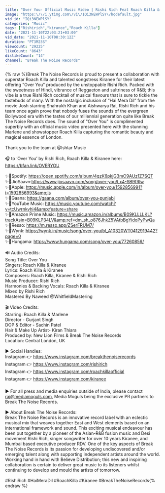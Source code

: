 ```yaml
---
title: "Over You- Official Music Video | Rishi Rich Feat Roach Killa & Kiranee | Break The Noise Records"
image: "https:\/\/i.ytimg.com\/vi\/IQi3NEWPlSY\/hqdefault.jpg"
vid_id: "IQi3NEWPlSY"
categories: "Music"
tags: ["Rishirich","kiranee","Roach Killa"]
date: "2021-11-10T22:03:21+03:00"
vid_date: "2021-11-10T08:30:12Z"
duration: "PT3M23S"
viewcount: "29225"
likeCount: "8643"
dislikeCount: "14"
channel: "Break The Noise Records"
---
```

{% raw %}Break The Noise Records is proud to present a collaboration with superstar Roach Killa and talented songstress Kiranee for their latest offering &quot;Over You&quot; produced by the unstoppable Rishi Rich. Packed with the sweetness of Hindi, vibrance of Reggaeton and sultriness of R&amp;B; this vibe is a true Rishi Rich cocktail of musical flavours that is sure to tickle the tastebuds of many. With the nostalgic inclusion of “Hai Mera Dil” from the movie Josh starring Shahrukh Khan and Aishwarya Rai, Rishi Rich and his team once again prove that nobody fuses the sounds of the evergreen Bollywood era with the tastes of our millennial generation quite like Break The Noise Records does. The sound of &quot;Over You&quot; is complimented superbly with an official music video presented here with the stunning Marlene and showstopper Roach Killa capturing the romantic beauty and magical essence of London. <br /><br />Thank you to the team at @Ishtar Music <br /><br />🎧 to ‘Over You’ by Rishi Rich, Roach Killa &amp; Kiranee here: <a rel="nofollow" target="blank" href="https://bfan.link/OVERYOU">https://bfan.link/OVERYOU</a><br /><br />✨💜Spotify: <a rel="nofollow" target="blank" href="https://open.spotify.com/album/4qzK6pkjG3mO9AUz1Z7SQT">https://open.spotify.com/album/4qzK6pkjG3mO9AUz1Z7SQT</a> <br />✨💜JioSaavn: ​<a rel="nofollow" target="blank" href="https://www.jiosaavn.com/song/over-you/Lx4-SB9fRlw">https://www.jiosaavn.com/song/over-you/Lx4-SB9fRlw</a> <br />✨💜Apple: <a rel="nofollow" target="blank" href="https://music.apple.com/in/album/over-you/1592856991?i=1592856993&amp;ls">https://music.apple.com/in/album/over-you/1592856991?i=1592856993&amp;ls</a> <br />✨💜Gaana: <a rel="nofollow" target="blank" href="https://gaana.com/album/over-you-punjabi">https://gaana.com/album/over-you-punjabi</a> <br />✨💜YouTube Music: <a rel="nofollow" target="blank" href="https://music.youtube.com/watch?v=tcUwrnkvhi4&amp;feature=share">https://music.youtube.com/watch?v=tcUwrnkvhi4&amp;feature=share</a> <br />✨💜Amazon Prime Music: <a rel="nofollow" target="blank" href="https://music.amazon.in/albums/B09KLLLLKL?trackAsin=B09KLP34LV&amp;ref=dm_sh_o876JhkZ5VAtbBgYidoPyPwQa">https://music.amazon.in/albums/B09KLLLLKL?trackAsin=B09KLP34LV&amp;ref=dm_sh_o876JhkZ5VAtbBgYidoPyPwQa</a> <br />✨💜Resso: <a rel="nofollow" target="blank" href="https://m.resso.app/ZSerFRUM7/">https://m.resso.app/ZSerFRUM7/</a> <br />✨💜Wynk: ​ <a rel="nofollow" target="blank" href="https://wynk.in/music/song/over-you/bl_A10320WT0412919442?page=0">https://wynk.in/music/song/over-you/bl_A10320WT0412919442?page=0</a> <br />✨💜Hungama: <a rel="nofollow" target="blank" href="https://www.hungama.com/song/over-you/77260856/">https://www.hungama.com/song/over-you/77260856/</a> <br /><br />🔊 Audio Credits:<br />Song Title: Over You<br />Singers: Roach Killa &amp; Kiranee<br />Lyrics: Roach Killa &amp; Kiranee<br />Composers: Roach Killa, Kiranee &amp; Rishi Rich<br />Music Producer: Rishi Rich<br />Harmonies &amp; Backing Vocals: Roach Killa &amp; Kiranee<br />Mixed by Rishi Rich<br />Mastered By Naweed @WhitfieldMastering<br /><br />🎬 Video Credits:<br />Starring: Roach Killa &amp; Marlene<br />Director - Gurjant Singh<br />DOP &amp; Editor - Sachin Patel<br />Hair &amp; Make Up Artist- Kiran Thiara<br />Produced by: New Lion Films &amp; Break The Noise Records<br />Location: Central London, UK<br /><br />▶ Social Handles:<br />Instagram 👉 <a rel="nofollow" target="blank" href="https://www.instagram.com/breakthenoiserecords">https://www.instagram.com/breakthenoiserecords</a> <br />Instagram 👉 <a rel="nofollow" target="blank" href="https://www.instagram.com/rishirich">https://www.instagram.com/rishirich</a> <br />Instagram 👉 <a rel="nofollow" target="blank" href="https://www.instagram.com/roachkillaofficial">https://www.instagram.com/roachkillaofficial</a> <br />Instagram 👉 <a rel="nofollow" target="blank" href="https://www.instagram.com/kiranee">https://www.instagram.com/kiranee</a> <br /><br />▶ For all press and media enquiries outside of India, please contact raj@mediamoguls.com, Media Moguls being the exclusive PR partners to Break The Noise Records.<br /><br />▶ About Break The Noise Records:<br />Break The Noise Records is an innovative record label with an eclectic musical mix that weaves together East and West elements based on an international framework and sound. This exciting musical endeavour has been put together by a pioneer of the Asian-R&amp;B fusion music and Desi movement Rishi Rich, singer songwriter for over 10 years Kiranee, and Mumbai based executive producer RDV. One of the key aspects of Break The Noise Records is its passion for developing undiscovered and/or emerging talent along with supporting independent artists around the world. Working hand in hand with Believe Distribution; this new and inspiring collaboration is certain to deliver great music to its listeners whilst continuing to develop and mould the artists of tomorrow.<br /><br />#RishiRich #HaiMeraDil #RoachKilla #Kiranee #BreakTheNoiseRecords{% endraw %}
